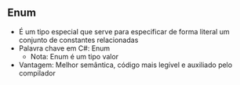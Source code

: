 ## Enum

- É um tipo especial que serve para especificar de forma literal um conjunto de constantes relacionadas
- Palavra chave em C#: Enum
  - Nota: Enum é um tipo valor
- Vantagem: Melhor semântica, código mais legível e auxiliado pelo compilador

